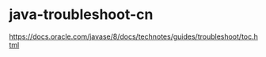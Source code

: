 # java-troubleshoot-cn
https://docs.oracle.com/javase/8/docs/technotes/guides/troubleshoot/toc.html
